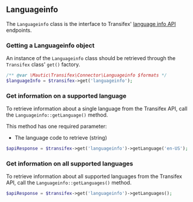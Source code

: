 ## Languageinfo

The `Languageinfo` class is the interface to Transifex' [language info API](http://docs.transifex.com/api/language_info/) endpoints.

### Getting a Languageinfo object

An instance of the `Languageinfo` class should be retrieved through the `Transifex` class' `get()` factory.

```php
/** @var \Mautic\Transifex\Connector\Languageinfo $formats */
$languageInfo = $transifex->get('languageinfo');
```

### Get information on a supported language

To retrieve information about a single language from the Transifex API, call the `Languageinfo::getLanguage()` method.

This method has one required parameter:

* The language code to retrieve (string)

```php
$apiResponse = $transifex->get('languageinfo')->getLanguage('en-US');
```

### Get information on all supported languages

To retrieve information about all supported languages from the Transifex API, call the `Languageinfo::getLanguages()` method.

```php
$apiResponse = $transifex->get('languageinfo')->getLanguages();
```
